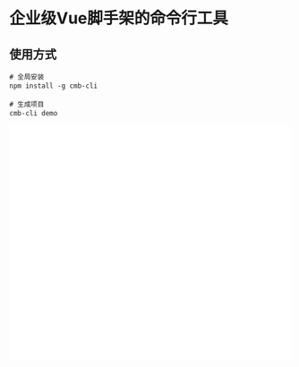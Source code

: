 # 企业级Vue脚手架的命令行工具

## 使用方式
```
# 全局安装
npm install -g cmb-cli

# 生成项目
cmb-cli demo
```

<a href="url"><img src="assests/demo.svg" ></a>